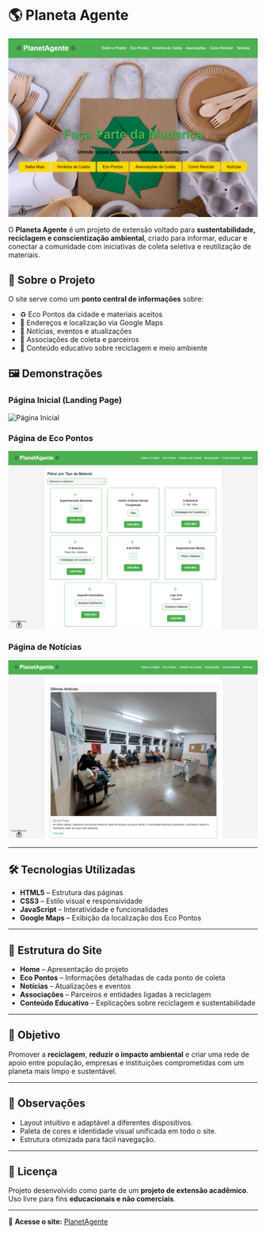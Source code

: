 # 🌎 Planeta Agente

![Capa do Projeto](docs/imagens/capa.png)

O **Planeta Agente** é um projeto de extensão voltado para **sustentabilidade, reciclagem e conscientização ambiental**, criado para informar, educar e conectar a comunidade com iniciativas de coleta seletiva e reutilização de materiais.

## 📖 Sobre o Projeto
O site serve como um **ponto central de informações** sobre:
- ♻️ Eco Pontos da cidade e materiais aceitos
- 📍 Endereços e localização via Google Maps
- 📰 Notícias, eventos e atualizações
- 🤝 Associações de coleta e parceiros
- 🌱 Conteúdo educativo sobre reciclagem e meio ambiente

## 🖼 Demonstrações

### Página Inicial (Landing Page)
![Página Inicial](docs/imagens/pagina-inicial.png)

### Página de Eco Pontos
![Eco Pontos](docs/imagens/eco-pontos.png)

### Página de Notícias
![Notícias](docs/imagens/noticias.png)

---

## 🛠 Tecnologias Utilizadas
- **HTML5** – Estrutura das páginas
- **CSS3** – Estilo visual e responsividade
- **JavaScript** – Interatividade e funcionalidades
- **Google Maps** – Exibição da localização dos Eco Pontos

---

## 📂 Estrutura do Site
- **Home** – Apresentação do projeto
- **Eco Pontos** – Informações detalhadas de cada ponto de coleta
- **Notícias** – Atualizações e eventos
- **Associações** – Parceiros e entidades ligadas à reciclagem
- **Conteúdo Educativo** – Explicações sobre reciclagem e sustentabilidade

---

## 🎯 Objetivo
Promover a **reciclagem**, **reduzir o impacto ambiental** e criar uma rede de apoio entre população, empresas e instituições comprometidas com um planeta mais limpo e sustentável.

---

## 📌 Observações
- Layout intuitivo e adaptável a diferentes dispositivos.
- Paleta de cores e identidade visual unificada em todo o site.
- Estrutura otimizada para fácil navegação.

---

## 📜 Licença
Projeto desenvolvido como parte de um **projeto de extensão acadêmico**.  
Uso livre para fins **educacionais e não comerciais**.

---

🔗 **Acesse o site:** [PlanetAgente](https://planetagente-ifsudestemg-cataguases.netlify.app/)
